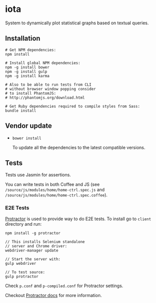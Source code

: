 iota
======

System to dynamically plot statistical graphs based on textual queries.

Installation
------------

    # Get NPM dependencies:
    npm install

    # Install global NPM dependencies:
    npm -g install bower
    npm -g install gulp
    npm -g install karma

    # Also to be able to run tests from CLI
    # without browser window popping consider
    # to install PhantomJS:
    # http://phantomjs.org/download.html

    # Get Ruby dependencies required to compile styles from Sass:
    bundle install


Vendor update
-------------

* `bower install`

  To update all the dependencies to the latest compatible versions.

## Tests

Tests use Jasmin for assertions.

You can write tests in both Coffee and JS
(see `/source/js/modules/home/home-ctrl.spec.js` and `/source/js/modules/home/home-ctrl.spec.coffee`).

### E2E Tests

[Protractor](https://github.com/angular/protractor) is used to provide way to do E2E tests. To install go to `client`
directory and run:

    npm install -g protractor

    // This installs Selenium standalone
    // server and Chrome driver:
    webdriver-manager update

    // Start the server with:
    gulp webdriver

    // To test source:
    gulp protractor

Check `p.conf` and `p-compiled.conf` for Protractor settings.

Checkout [Protractor docs](https://github.com/angular/protractor/blob/master/docs/) for more information.
